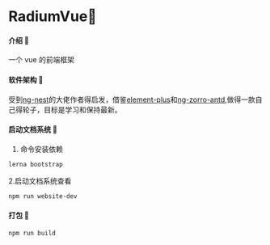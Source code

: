 # RadiumVue🍈

#### 介绍 🍇

一个 vue 的前端框架

#### 软件架构 🍉

受到[ng-nest](https://github.com/NG-NEST/ng-nest)的大佬作者得启发，借鉴[element-plus](https://gitee.com/element-plus/element-plus)和[ng-zorro-antd](https://github.com/NG-ZORRO/ng-zorro-antd),做得一款自己得轮子，目标是学习和保持最新。

#### 启动文档系统 🍊

1. 命令安装依赖

```bash
lerna bootstrap
```



2.启动文档系统查看

```bash
npm run website-dev
```



#### 打包 🍒

```bash
npm run build
```

